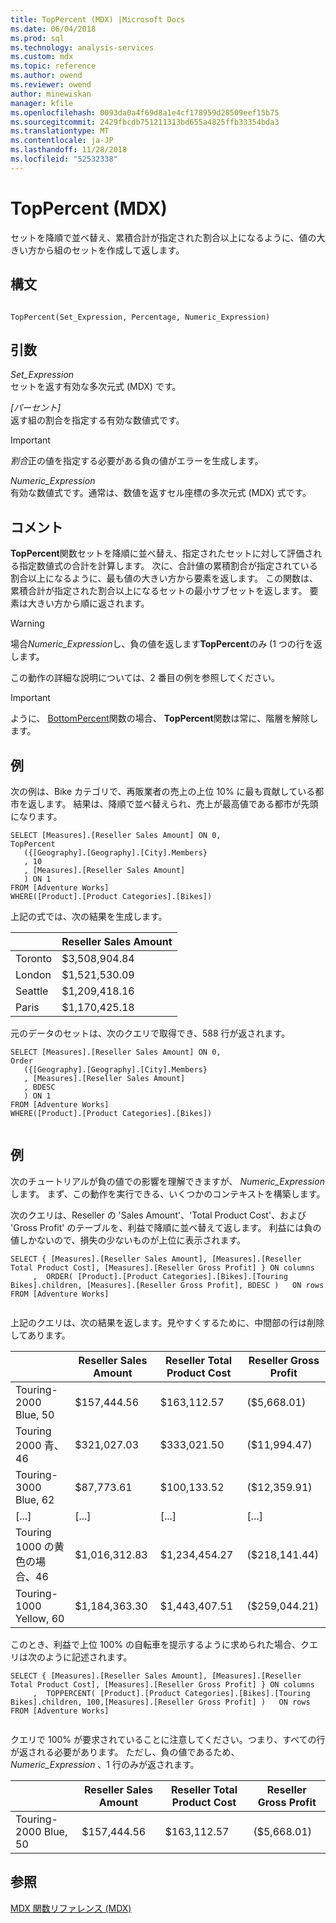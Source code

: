 ```yaml
---
title: TopPercent (MDX) |Microsoft Docs
ms.date: 06/04/2018
ms.prod: sql
ms.technology: analysis-services
ms.custom: mdx
ms.topic: reference
ms.author: owend
ms.reviewer: owend
author: minewiskan
manager: kfile
ms.openlocfilehash: 0093da0a4f69d8a1e4cf178959d28509eef15b75
ms.sourcegitcommit: 2429fbcdb751211313bd655a4825ffb33354bda3
ms.translationtype: MT
ms.contentlocale: ja-JP
ms.lasthandoff: 11/28/2018
ms.locfileid: "52532338"
---
```

# <a name="toppercent-mdx"></a>TopPercent (MDX)


  セットを降順で並べ替え、累積合計が指定された割合以上になるように、値の大きい方から組のセットを作成して返します。  
  
## <a name="syntax"></a>構文  
  
```  
  
TopPercent(Set_Expression, Percentage, Numeric_Expression)   
```  
  
## <a name="arguments"></a>引数  
 *Set_Expression*  
 セットを返す有効な多次元式 (MDX) です。  
  
 *[パーセント]*  
 返す組の割合を指定する有効な数値式です。  
  
> [!IMPORTANT]  
>  *割合*正の値を指定する必要がある負の値がエラーを生成します。  
  
 *Numeric_Expression*  
 有効な数値式です。通常は、数値を返すセル座標の多次元式 (MDX) 式です。  
  
## <a name="remarks"></a>コメント  
 **TopPercent**関数セットを降順に並べ替え、指定されたセットに対して評価される指定数値式の合計を計算します。 次に、合計値の累積割合が指定されている割合以上になるように、最も値の大きい方から要素を返します。 この関数は、累積合計が指定された割合以上になるセットの最小サブセットを返します。 要素は大きい方から順に返されます。  
  
> [!WARNING]  
>  場合*Numeric_Expression*し、負の値を返します**TopPercent**のみ (1 つの行を返します。  
>   
>  この動作の詳細な説明については、2 番目の例を参照してください。  
  
> [!IMPORTANT]  
>  ように、 [BottomPercent](../mdx/bottompercent-mdx.md)関数の場合、 **TopPercent**関数は常に、階層を解除します。  
  
## <a name="example"></a>例  
 次の例は、Bike カテゴリで、再販業者の売上の上位 10% に最も貢献している都市を返します。 結果は、降順で並べ替えられ、売上が最高値である都市が先頭になります。  
  
```  
SELECT [Measures].[Reseller Sales Amount] ON 0,  
TopPercent  
   ({[Geography].[Geography].[City].Members}  
   , 10  
   , [Measures].[Reseller Sales Amount]  
   ) ON 1  
FROM [Adventure Works]  
WHERE([Product].[Product Categories].[Bikes])  
```  
  
 上記の式では、次の結果を生成します。  
  
||Reseller Sales Amount|  
|-|---------------------------|  
|Toronto|$3,508,904.84|  
|London|$1,521,530.09|  
|Seattle|$1,209,418.16|  
|Paris|$1,170,425.18|  
  
 元のデータのセットは、次のクエリで取得でき、588 行が返されます。  
  
```  
SELECT [Measures].[Reseller Sales Amount] ON 0,  
Order  
   ({[Geography].[Geography].[City].Members}  
   , [Measures].[Reseller Sales Amount]  
   , BDESC  
   ) ON 1  
FROM [Adventure Works]  
WHERE([Product].[Product Categories].[Bikes])  
  
```  
  
## <a name="example"></a>例  
 次のチュートリアルが負の値での影響を理解できますが、 *Numeric_Expression*します。 まず、この動作を実行できる、いくつかのコンテキストを構築します。  
  
 次のクエリは、Reseller の 'Sales Amount'、'Total Product Cost'、および 'Gross Profit' のテーブルを、利益で降順に並べ替えて返します。 利益には負の値しかないので、損失の少ないものが上位に表示されます。  
  
```  
SELECT { [Measures].[Reseller Sales Amount], [Measures].[Reseller Total Product Cost], [Measures].[Reseller Gross Profit] } ON columns  
     ,  ORDER( [Product].[Product Categories].[Bikes].[Touring Bikes].children, [Measures].[Reseller Gross Profit], BDESC )   ON rows  
FROM [Adventure Works]  
  
```  
  
 上記のクエリは、次の結果を返します。見やすくするために、中間部の行は削除してあります。  
  
||Reseller Sales Amount|Reseller Total Product Cost|Reseller Gross Profit|  
|-|---------------------------|---------------------------------|---------------------------|  
|Touring-2000 Blue, 50|$157,444.56|$163,112.57|($5,668.01)|  
|Touring 2000 青、46|$321,027.03|$333,021.50|($11,994.47)|  
|Touring-3000 Blue, 62|$87,773.61|$100,133.52|($12,359.91)|  
|[...]|[...]|[...]|[...]|  
|Touring 1000 の黄色の場合、46|$1,016,312.83|$1,234,454.27|($218,141.44)|  
|Touring-1000 Yellow, 60|$1,184,363.30|$1,443,407.51|($259,044.21)|  
  
 このとき、利益で上位 100% の自転車を提示するように求められた場合、クエリは次のように記述されます。  
  
```  
SELECT { [Measures].[Reseller Sales Amount], [Measures].[Reseller Total Product Cost], [Measures].[Reseller Gross Profit] } ON columns  
     ,  TOPPERCENT( [Product].[Product Categories].[Bikes].[Touring Bikes].children, 100,[Measures].[Reseller Gross Profit] )   ON rows  
FROM [Adventure Works]  
  
```  
  
 クエリで 100% が要求されていることに注意してください。つまり、すべての行が返される必要があります。 ただし、負の値であるため、 *Numeric_Expression* 、1 行のみが返されます。  
  
||Reseller Sales Amount|Reseller Total Product Cost|Reseller Gross Profit|  
|-|---------------------------|---------------------------------|---------------------------|  
|Touring-2000 Blue, 50|$157,444.56|$163,112.57|($5,668.01)|  
  
## <a name="see-also"></a>参照  
 [MDX 関数リファレンス &#40;MDX&#41;](../mdx/mdx-function-reference-mdx.md)  
  
  
